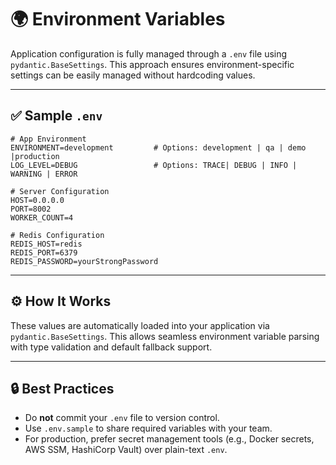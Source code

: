 # 🌍 Environment Variables

Application configuration is fully managed through a `.env` file using `pydantic.BaseSettings`. This approach ensures environment-specific settings can be easily managed without hardcoding values.

---

## ✅ Sample `.env`

```env
# App Environment
ENVIRONMENT=development         # Options: development | qa | demo |production
LOG_LEVEL=DEBUG                 # Options: TRACE| DEBUG | INFO | WARNING | ERROR

# Server Configuration
HOST=0.0.0.0
PORT=8002
WORKER_COUNT=4

# Redis Configuration
REDIS_HOST=redis
REDIS_PORT=6379
REDIS_PASSWORD=yourStrongPassword
```

---

## ⚙️ How It Works

These values are automatically loaded into your application via `pydantic.BaseSettings`. This allows seamless environment variable parsing with type validation and default fallback support.

---

## 🔒 Best Practices

* Do **not** commit your `.env` file to version control.
* Use `.env.sample` to share required variables with your team.
* For production, prefer secret management tools (e.g., Docker secrets, AWS SSM, HashiCorp Vault) over plain-text `.env`.
